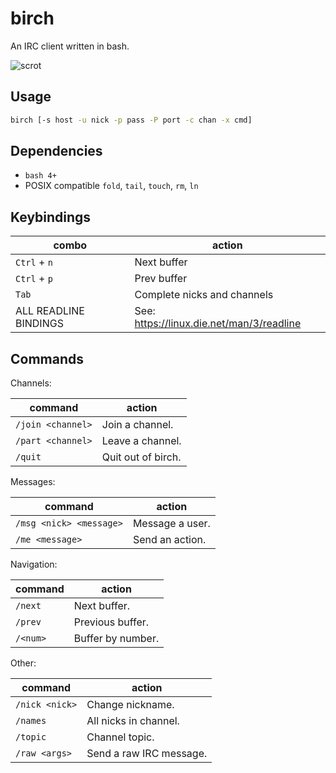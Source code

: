 # birch

An IRC client written in bash.

![scrot](https://user-images.githubusercontent.com/6799467/75714877-2793ab80-5cd5-11ea-8aad-92d7f245bdaf.jpg)

## Usage

```sh
birch [-s host -u nick -p pass -P port -c chan -x cmd]
```

## Dependencies

- `bash 4+`
- POSIX compatible `fold`, `tail`, `touch`, `rm`, `ln`


## Keybindings

| combo                      | action                       |
| -------------------------- | ---------------------------- |
| `Ctrl` + `n`               | Next buffer                  |
| `Ctrl` + `p`               | Prev buffer                  |
| `Tab`                      | Complete nicks and channels  |
| ALL READLINE BINDINGS      | See: https://linux.die.net/man/3/readline  |


## Commands

Channels:

| command                    | action                  |
| -------------------------- | ----------------------- |
| `/join <channel>`          | Join a channel.         |
| `/part <channel>`          | Leave a channel.        |
| `/quit`                    | Quit out of birch.      |

Messages:

| command                    | action                  |
| -------------------------- | ----------------------- |
| `/msg <nick> <message>`    | Message a user.         |
| `/me <message>`            | Send an action.         |

Navigation:

| command                    | action                  |
| -------------------------- | ----------------------- |
| `/next`                    | Next buffer.            |
| `/prev`                    | Previous buffer.        |
| `/<num>`                   | Buffer by number.       |

Other:

| command                    | action                  |
| -------------------------- | ----------------------- |
| `/nick <nick>`             | Change nickname.        |
| `/names`                   | All nicks in channel.   |
| `/topic`                   | Channel topic.          |
| `/raw <args>`              | Send a raw IRC message. |
